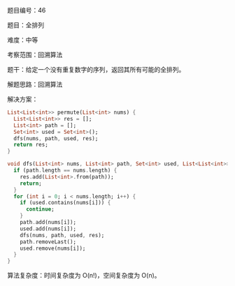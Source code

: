 题目编号：46

题目：全排列

难度：中等

考察范围：回溯算法

题干：给定一个没有重复数字的序列，返回其所有可能的全排列。

解题思路：回溯算法

解决方案：

```dart
List<List<int>> permute(List<int> nums) {
  List<List<int>> res = [];
  List<int> path = [];
  Set<int> used = Set<int>();
  dfs(nums, path, used, res);
  return res;
}

void dfs(List<int> nums, List<int> path, Set<int> used, List<List<int>> res) {
  if (path.length == nums.length) {
    res.add(List<int>.from(path));
    return;
  }
  for (int i = 0; i < nums.length; i++) {
    if (used.contains(nums[i])) {
      continue;
    }
    path.add(nums[i]);
    used.add(nums[i]);
    dfs(nums, path, used, res);
    path.removeLast();
    used.remove(nums[i]);
  }
}
```

算法复杂度：时间复杂度为 O(n!)，空间复杂度为 O(n)。